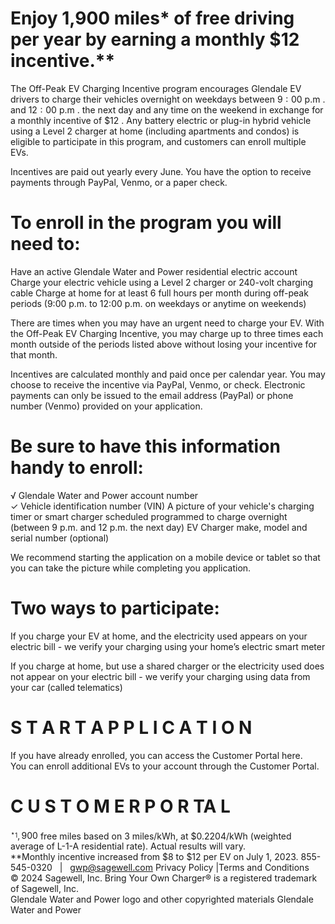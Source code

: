 # Enjoy 1,900 miles\* of free driving per year by earning a monthly $\$12$ incentive.\*\*  

The Off-Peak EV Charging Incentive program encourages Glendale EV drivers to charge their vehicles overnight on weekdays between $9{:}00~\mathsf{p.m}$ . and $12{:}00~\mathsf{p.m}$ . the next day and any time on the weekend in exchange for a monthly incentive of $\$12$ . Any battery electric or plug-in hybrid vehicle using a Level 2 charger at home (including apartments and condos) is eligible to participate in this program, and customers can enroll multiple EVs.  

Incentives are paid out yearly every June. You have the option to receive payments through PayPal, Venmo, or a paper check.  

# To enroll in the program you will need to:  

Have an active Glendale Water and Power residential electric account   
Charge your electric vehicle using a Level 2 charger or 240-volt charging cable Charge at home for at least 6 full hours per month during off-peak periods (9:00 p.m. to 12:00 p.m. on weekdays or anytime on weekends)  

There are times when you may have an urgent need to charge your EV. With the Off-Peak EV Charging Incentive, you may charge up to three times each month outside of the periods listed above without losing your incentive for that month.  

Incentives are calculated monthly and paid once per calendar year. You may choose to receive the incentive via PayPal, Venmo, or check. Electronic payments can only be issued to the email address (PayPal) or phone number (Venmo) provided on your application.  

# Be sure to have this information handy to enroll:  

√ Glendale Water and Power account number   
$\checkmark$ Vehicle identification number (VIN) A picture of your vehicle's charging timer or smart charger scheduled programmed to charge overnight (between 9 p.m. and 12 p.m. the next day) EV Charger make, model and serial number (optional)  

We recommend starting the application on a mobile device or tablet so that you can take the picture while completing you application.  

# Two ways to participate:  

If you charge your EV at home, and the electricity used appears on your electric bill - we verify your charging using your home’s electric smart meter  

If you charge at home, but use a shared charger or the electricity used does not appear on your electric bill - we verify your charging using data from your car (called telematics)  

# S T A R T  A P P L I C A T I O N  

If you have already enrolled, you can access the Customer Portal here.   
You can enroll additional EVs to your account through the Customer Portal.  

# C U S T O M E R  P O R TA L  

$^{\star_{1}},900$ free miles based on 3 miles/kWh, at \$0.2204/kWh (weighted average of L-1-A residential rate). Actual results will vary.   
\*\*Monthly incentive increased from $\$8$ to $\$12$ per EV on July 1, 2023. 855-545-0320   |   gwp@sagewell.com Privacy Policy |Terms and Conditions   
© 2024 Sagewell, Inc. Bring Your Own Charger® is a registered trademark of Sagewell, Inc.   
Glendale Water and Power logo and other copyrighted materials Glendale Water and Power  